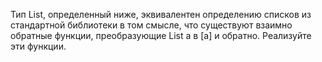 Тип List, определенный ниже, эквивалентен определению списков из стандартной библиотеки в том смысле, что существуют взаимно обратные функции, преобразующие List a в [a] и обратно. Реализуйте эти функции.
